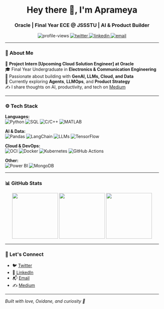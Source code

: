 <!-- GitHub Profile README -->

<h1 align="center">Hey there 👋, I'm Aprameya</h1>
<h3 align="center">Oracle | Final Year ECE @ JSSSTU | AI & Product Builder</h3>

<p align="center">
  <img src="https://komarev.com/ghpvc/?username=aprameya-c-v&label=Profile%20Views&color=0e75b6&style=flat" alt="profile-views" />
  <a href="https://twitter.com/aprameya_cv1" target="_blank">
    <img src="https://img.shields.io/twitter/follow/aprameya_cv1?style=flat-square&logo=twitter" alt="twitter" />
  </a>
  <a href="https://linkedin.com/in/aprameyacv" target="_blank">
    <img src="https://img.shields.io/badge/LinkedIn-blue?style=flat-square&logo=linkedin" alt="linkedin" />
  </a>
  <a href="mailto:aprameyacv01@gmail.com">
    <img src="https://img.shields.io/badge/Gmail-D14836?style=flat-square&logo=gmail&logoColor=white" alt="email" />
  </a>
</p>

---

### 🔎 About Me

💼 **Project Intern [Upcoming Cloud Solution Engineer] at Oracle**  
🎓 Final Year Undergraduate in **Electronics & Communication Engineering**  
🚀 Passionate about building with **GenAI, LLMs, Cloud, and Data**  
🧠 Currently exploring **Agents**, **LLMOps**, and **Product Strategy**  
✍️ I share thoughts on AI, productivity, and tech on [Medium](https://medium.com/@aprameyacv01)

---


### ⚙️ Tech Stack

**Languages:**  
![Python](https://img.shields.io/badge/-Python-3776AB?logo=python&logoColor=white&style=flat-square)
![SQL](https://img.shields.io/badge/-SQL-4479A1?logo=mysql&logoColor=white&style=flat-square)
![C/C++](https://img.shields.io/badge/-C/C++-00599C?logo=c&logoColor=white&style=flat-square)
![MATLAB](https://img.shields.io/badge/-MATLAB-EF4F1F?style=flat-square)

**AI & Data:**  
![Pandas](https://img.shields.io/badge/-Pandas-150458?logo=pandas&logoColor=white&style=flat-square)
![LangChain](https://img.shields.io/badge/-LangChain-1E1E1E?logo=langchain&logoColor=white&style=flat-square)
![LLMs](https://img.shields.io/badge/-LLMs-8A2BE2?style=flat-square)
![TensorFlow](https://img.shields.io/badge/-TensorFlow-FF6F00?logo=tensorflow&logoColor=white&style=flat-square)

**Cloud & DevOps:**  
![OCI](https://img.shields.io/badge/-Oracle%20Cloud-F80000?logo=oracle&logoColor=white&style=flat-square)
![Docker](https://img.shields.io/badge/-Docker-2496ED?logo=docker&logoColor=white&style=flat-square)
![Kubernetes](https://img.shields.io/badge/-Kubernetes-326CE5?logo=kubernetes&logoColor=white&style=flat-square)
![GitHub Actions](https://img.shields.io/badge/-GitHub%20Actions-2088FF?logo=github-actions&logoColor=white&style=flat-square)

**Other:**  
![Power BI](https://img.shields.io/badge/-Power%20BI-F2C811?logo=powerbi&logoColor=black&style=flat-square)
![MongoDB](https://img.shields.io/badge/-MongoDB-47A248?logo=mongodb&logoColor=white&style=flat-square)

---

### 📊 GitHub Stats

<p align="center">
  <img src="https://github-readme-stats.vercel.app/api?username=aprameya-c-v&show_icons=true&theme=radical" height="150" />
  <img src="https://github-readme-streak-stats.herokuapp.com/?user=aprameya-c-v&theme=radical" height="150" />
  <img src="https://github-readme-stats.vercel.app/api/top-langs/?username=aprameya-c-v&layout=compact&theme=radical" height="150" />
</p>

---

### 🤝 Let's Connect

- 🐦 [Twitter](https://twitter.com/aprameya_cv1)  
- 💼 [LinkedIn](https://linkedin.com/in/aprameyacv)  
- 📬 [Email](mailto:aprameyacv01@gmail.com)  
- ✍️ [Medium](https://medium.com/@aprameyacv01)

---

*Built with love, Oxidane, and curiosity 🚀*
